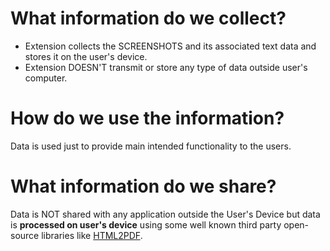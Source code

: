 # What information do we collect?
* Extension collects the SCREENSHOTS and its associated text data and stores it on the user's device.
* Extension DOESN'T transmit or store any type of data outside user's computer.
# How do we use the information?
Data is used just to provide main intended functionality to the users.
# What information do we share?
Data is NOT shared with any application outside the User's Device but data is **processed on user's device** using some well known third party open-source libraries like <a href="https://github.com/eKoopmans/html2pdf.js">HTML2PDF</a>.
